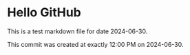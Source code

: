 # Hello GitHub
This is a test markdown file for date 2024-06-30.

This commit was created at exactly 12:00 PM on 2024-06-30.
